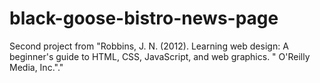 # black-goose-bistro-news-page

Second project from "Robbins, J. N. (2012). Learning web design: A beginner's guide to HTML, CSS, JavaScript, and web graphics. " O'Reilly Media, Inc."."

